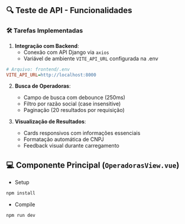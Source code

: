 ## 🔍 Teste de API - Funcionalidades

### 🛠️ Tarefas Implementadas
1. **Integração com Backend**:
   - Conexão com API Django via `axios`
   - Variável de ambiente `VITE_API_URL` configurada na .env
```ini
# Arquivo: frontend/.env
VITE_API_URL=http://localhost:8000
```

2. **Busca de Operadoras**:
   - Campo de busca com debounce (250ms)
   - Filtro por razão social (case insensitive)
   - Paginação (20 resultados por requisição)

3. **Visualização de Resultados**:
   - Cards responsivos com informações essenciais
   - Formatação automática de CNPJ
   - Feedback visual durante carregamento

## 💻 Componente Principal (`OperadorasView.vue`)

- Setup

```sh
npm install
```

- Compile 

```sh
npm run dev
```


